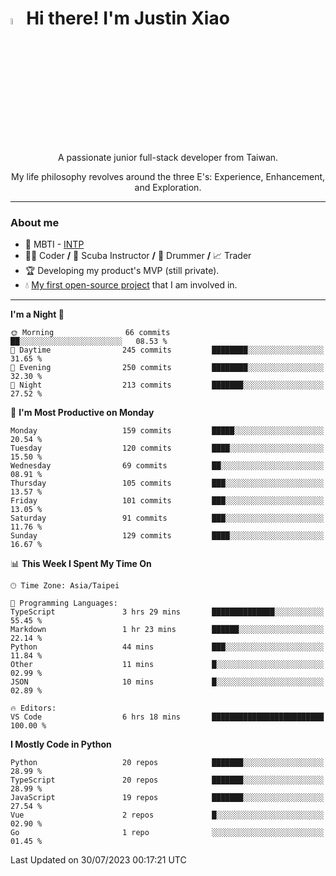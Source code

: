 # <img src="https://media.giphy.com/media/hvRJCLFzcasrR4ia7z/giphy.gif" width="5%">Hi there! I'm Justin Xiao
<p align="center">A passionate junior full-stack developer from Taiwan.  </p>
<p align="center">My life philosophy revolves around the three E's: Experience, Enhancement, and Exploration.</p>

---
### About me
- 👀 MBTI - [INTP](https://www.16personalities.com/intp-personality)
- 👨‍💻 Coder **/** 🤿 Scuba Instructor **/** 🥁 Drummer **/** 📈 Trader
- 🏆 Developing my product's MVP (still private).
- 💧 [My first open-source project](https://github.com/Game-as-a-Service/Game-Lobby-Web) that I am involved in.

---
<!--START_SECTION:waka-->
**I'm a Night 🦉** 

```text
🌞 Morning                66 commits          ██░░░░░░░░░░░░░░░░░░░░░░░   08.53 % 
🌆 Daytime                245 commits         ████████░░░░░░░░░░░░░░░░░   31.65 % 
🌃 Evening                250 commits         ████████░░░░░░░░░░░░░░░░░   32.30 % 
🌙 Night                  213 commits         ███████░░░░░░░░░░░░░░░░░░   27.52 % 
```
📅 **I'm Most Productive on Monday** 

```text
Monday                   159 commits         █████░░░░░░░░░░░░░░░░░░░░   20.54 % 
Tuesday                  120 commits         ████░░░░░░░░░░░░░░░░░░░░░   15.50 % 
Wednesday                69 commits          ██░░░░░░░░░░░░░░░░░░░░░░░   08.91 % 
Thursday                 105 commits         ███░░░░░░░░░░░░░░░░░░░░░░   13.57 % 
Friday                   101 commits         ███░░░░░░░░░░░░░░░░░░░░░░   13.05 % 
Saturday                 91 commits          ███░░░░░░░░░░░░░░░░░░░░░░   11.76 % 
Sunday                   129 commits         ████░░░░░░░░░░░░░░░░░░░░░   16.67 % 
```


📊 **This Week I Spent My Time On** 

```text
🕑︎ Time Zone: Asia/Taipei

💬 Programming Languages: 
TypeScript               3 hrs 29 mins       ██████████████░░░░░░░░░░░   55.45 % 
Markdown                 1 hr 23 mins        ██████░░░░░░░░░░░░░░░░░░░   22.14 % 
Python                   44 mins             ███░░░░░░░░░░░░░░░░░░░░░░   11.84 % 
Other                    11 mins             █░░░░░░░░░░░░░░░░░░░░░░░░   02.99 % 
JSON                     10 mins             █░░░░░░░░░░░░░░░░░░░░░░░░   02.89 % 

🔥 Editors: 
VS Code                  6 hrs 18 mins       █████████████████████████   100.00 % 
```

**I Mostly Code in Python** 

```text
Python                   20 repos            ███████░░░░░░░░░░░░░░░░░░   28.99 % 
TypeScript               20 repos            ███████░░░░░░░░░░░░░░░░░░   28.99 % 
JavaScript               19 repos            ███████░░░░░░░░░░░░░░░░░░   27.54 % 
Vue                      2 repos             █░░░░░░░░░░░░░░░░░░░░░░░░   02.90 % 
Go                       1 repo              ░░░░░░░░░░░░░░░░░░░░░░░░░   01.45 % 
```




 Last Updated on 30/07/2023 00:17:21 UTC
<!--END_SECTION:waka-->
